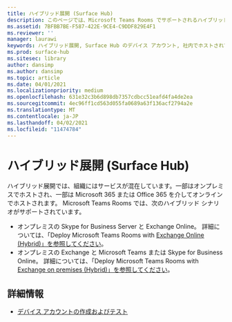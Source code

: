 ```yaml
---
title: ハイブリッド展開 (Surface Hub)
description: このページでは、Microsoft Teams Rooms でサポートされるハイブリッド シナリオの一覧を示します。
ms.assetid: 7BFBB7BE-F587-422E-9CE4-C9DDF829E4F1
ms.reviewer: ''
manager: laurawi
keywords: ハイブリッド展開, Surface Hub のデバイス アカウント, 社内でホストされている Exchange, オンラインでホストされている Exchange
ms.prod: surface-hub
ms.sitesec: library
author: dansimp
ms.author: dansimp
ms.topic: article
ms.date: 04/01/2021
ms.localizationpriority: medium
ms.openlocfilehash: 631e32c3b6d898db7357cdbcc51eafd4fa4de2ea
ms.sourcegitcommit: 4ec96ff1cd563d055fa0689a63f136acf2794a2e
ms.translationtype: MT
ms.contentlocale: ja-JP
ms.lasthandoff: 04/02/2021
ms.locfileid: "11474784"
---
```

# <a name="hybrid-deployment-surface-hub"></a>ハイブリッド展開 (Surface Hub)

ハイブリッド展開では、組織にはサービスが混在しています。一部はオンプレミスでホストされ、一部は Microsoft 365 または Office 365 を介してオンラインでホストされます。 Microsoft Teams Rooms では、次のハイブリッド シナリオがサポートされています。

- オンプレミスの Skype for Business Server と Exchange Online。 詳細については、「Deploy Microsoft Teams Rooms with [Exchange Online (Hybrid)」を参照してください](https://docs.microsoft.com/microsoftteams/rooms/with-exchange-online)。
- オンプレミスの Exchange と Microsoft Teams または Skype for Business Online。 詳細については、「Deploy Microsoft Teams Rooms with [Exchange on premises (Hybrid)」を参照してください](https://docs.microsoft.com/microsoftteams/rooms/with-exchange-on-premises)。

## <a name="learn-more"></a>詳細情報

- [デバイス アカウントの作成およびテスト](create-and-test-a-device-account-surface-hub.md)